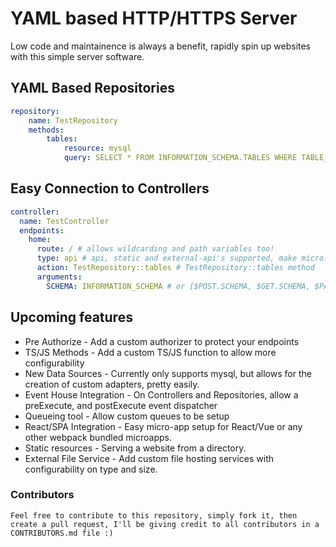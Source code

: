 # YAML based HTTP/HTTPS Server
Low code and maintainence is always a benefit, rapidly spin up websites with this simple server software. 

## YAML Based Repositories
```yaml
repository:
    name: TestRepository
    methods:
        tables:
            resource: mysql
            query: SELECT * FROM INFORMATION_SCHEMA.TABLES WHERE TABLE_CATALOG = :SCHEMA    
```

## Easy Connection to Controllers
```yaml
controller:
  name: TestController
  endpoints:
    home:
      route: / # allows wildcarding and path variables too!
      type: api # api, static and external-api's supported, make micro-services easier!
      action: TestRepository::tables # TestRepository::tables method
      arguments:
        SCHEMA: INFORMATION_SCHEMA # or [$POST.SCHEMA, $GET.SCHEMA, $PATH.SCHEMA], easy customisation
```

## Upcoming features
 - Pre Authorize - Add a custom authorizer to protect your endpoints
 - TS/JS Methods - Add a custom TS/JS function to allow more configurability
 - New Data Sources - Currently only supports mysql, but allows for the creation of custom adapters, pretty easily.
 - Event House Integration - On Controllers and Repositories, allow a preExecute, and postExecute event dispatcher
 - Queueing tool - Allow custom queues to be setup
 - React/SPA Integration - Easy micro-app setup for React/Vue or any other webpack bundled microapps. 
 - Static resources - Serving a website from a directory.
 - External File Service - Add custom file hosting services with configurability on type and size.

### Contributors
```text
Feel free to contribute to this repository, simply fork it, then create a pull request, I'll be giving credit to all contributors in a CONTRIBUTORS.md file :)
```